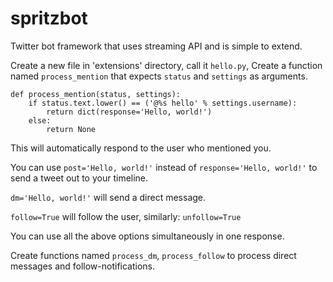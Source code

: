 spritzbot
=========

Twitter bot framework that uses streaming API and is simple to extend.

Create a new file in 'extensions' directory, call it ``hello.py``,
Create a function named ``process_mention`` that expects ``status`` and
``settings`` as arguments.

```
def process_mention(status, settings):
    if status.text.lower() == ('@%s hello' % settings.username):
        return dict(response='Hello, world!')
    else:
        return None
```

This will automatically respond to the user who mentioned you.

You can use ``post='Hello, world!'`` instead of
``response='Hello, world!'`` to send a tweet out to your timeline.

``dm='Hello, world!'`` will send a direct message.

``follow=True`` will follow the user, similarly: ``unfollow=True``

You can use all the above options simultaneously in one response.

Create functions named ``process_dm``, ``process_follow`` to process
direct messages and follow-notifications.
